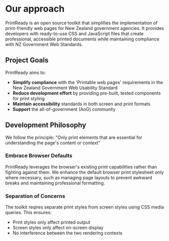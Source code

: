 # Our approach

PrintReady is an open source toolkit that simplifies the implementation of print-friendly web pages for New Zealand government agencies. It provides developers with ready-to-use CSS and JavaScript files that create professional, accessible printed documents while maintaining compliance with NZ Government Web Standards.

## Project Goals
PrintReady aims to:

* **Simplify compliance** with the 'Printable web pages' requirements in the New Zealand Government Web Usability Standard
* **Reduce development effort** by providing pre-built, tested components for print styling
* **Maintain accessibility** standards in both screen and print formats
* **Support** the all-of-government (AoG) community

## Development Philosophy
We follow the principle: "Only print elements that are essential for understanding the page's content or context"

### Embrace Browser Defaults
PrintReady leverages the browser's existing print capabilities rather than fighting against them. We enhance the default browser print stylesheet only where necessary, such as managing page layouts to prevent awkward breaks and maintaining professional formatting.

### Separation of Concerns
The toolkit reqires separate print styles from screen styles using CSS media queries. This ensures:

* Print styles only affect printed output
* Screen styles only affect on-screen display
* No interference between the two rendering contexts